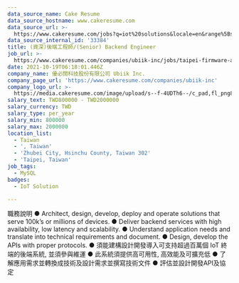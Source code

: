 ```yaml
---
data_source_name: Cake Resume
data_source_hostname: www.cakeresume.com
data_source_url: >-
  https://www.cakeresume.com/jobs?q=iot%20solutions&locale=en&range%5Bsalary_range%5D%5Bmin%5D=1000000
data_source_internal_id: '33384'
title: (資深)後端工程師/(Senior) Backend Engineer
job_url: >-
  https://www.cakeresume.com/companies/ubiik-inc/jobs/taipei-firmware-application-engineer
date: 2021-10-19T06:18:01.446Z
company_name: 優必闊科技股份有限公司 Ubiik Inc.
company_page_url: 'https://www.cakeresume.com/companies/ubiik-inc'
company_logo_url: >-
  https://media.cakeresume.com/image/upload/s--f-4UDTh6--/c_pad,fl_png8,h_200,w_200/v1616729462/w5oshimuxmurdi30f270.png
salary_text: TWD800000 - TWD2000000
salary_currency: TWD
salary_type: per_year
salary_min: 800000
salary_max: 2000000
location_list:
  - Taiwan
  - ', Taiwan'
  - 'Zhubei City, Hsinchu County, Taiwan 302'
  - 'Taipei, Taiwan'
job_tags:
  - MySQL
badges:
  - IoT Solution

---
```


職務說明 ● Architect, design, develop, deploy and operate solutions that serve 100k’s or millions of devices. ● Deliver backend services with high availability, low latency and scalability. ● Understand application needs and translate into technical requirements and document. ● Design, develop the APIs with proper protocols. ● 須能建構設計開發導入可支持超過百萬個 IoT 終端的後端系統, 並須參與維運 ● 此系統須提供高可用性, 高效能及可擴充低 ● 了解應用需求並轉換成技術及設計需求並撰寫技術文件 ● 評估並設計開發API及協定